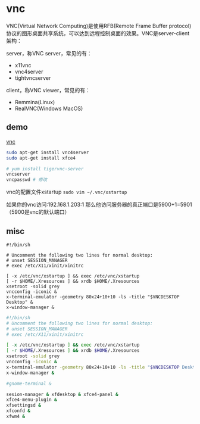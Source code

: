 # vnc

VNC(Virtual Network Computing)是使用RFB(Remote Frame Buffer protocol)协议的图形桌面共享系统，可以达到远程控制桌面的效果。VNC是server-client架构：

server，称VNC server，常见的有：
* x11vnc
* vnc4server
* tightvncserver

client，称VNC viewer，常见的有：
* Remmina(Linux)
* RealVNC(Windows MacOS)

## demo

[vnc](https://www.realvnc.com/en/connect/download/viewer/)
``` bash
sudo apt-get install vnc4server
sudo apt-get install xfce4

# yum install tigervnc-server
vncserver
vncpasswd # 修改
```


vnc的配置文件xstartup
`sudo vim ~/.vnc/xstartup`

如果你的vnc访问:192.168.1.203:1 那么他访问服务器的真正端口是5900+1=5901 （5900是vnc的默认端口）


## misc

```
#!/bin/sh

# Uncomment the following two lines for normal desktop:
# unset SESSION_MANAGER
# exec /etc/X11/xinit/xinitrc

[ -x /etc/vnc/xstartup ] && exec /etc/vnc/xstartup
[ -r $HOME/.Xresources ] && xrdb $HOME/.Xresources
xsetroot -solid grey
vncconfig -iconic &
x-terminal-emulator -geometry 80x24+10+10 -ls -title "$VNCDESKTOP Desktop" &
x-window-manager &

```


``` bash
#!/bin/sh
# Uncomment the following two lines for normal desktop:
# unset SESSION_MANAGER
# exec /etc/X11/xinit/xinitrc

[ -x /etc/vnc/xstartup ] && exec /etc/vnc/xstartup
[ -r $HOME/.Xresources ] && xrdb $HOME/.Xresources
xsetroot -solid grey
vncconfig -iconic &
x-terminal-emulator -geometry 80x24+10+10 -ls -title "$VNCDESKTOP Desktop" &
x-window-manager &

#gnome-terminal &

sesion-manager & xfdesktop & xfce4-panel &
xfce4-menu-plugin &
xfsettingsd &
xfconfd &
xfwm4 &
```